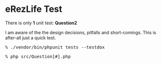 # eRezLife Test

There is only **1** unit test: **Question2**

I am aware of the the design decisions, pitfalls and short-comings. This is after-all just a quick test.
<pre>
% ./vendor/bin/phpunit tests --testdox
</pre>
<pre>
% php src/Question[#].php
</pre>